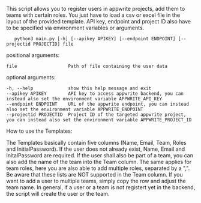 This script allows you to register users in appwrite projects, add them to teams with certain roles.
You just have to load a csv or excel file in the layout of the provided template.
API key, endpoint and project ID also have to be specified via environment variables or arguments.

       python3 main.py [-h] [--apikey APIKEY] [--endpoint ENDPOINT] [--projectid PROJECTID] file

positional arguments:

    file                   Path of file containing the user data

optional arguments:
  
    -h, --help             show this help message and exit
    --apikey APIKEY        API key to access appwrite backend, you can instead also set the environment variable APPWRITE_API_KEY
    --endpoint ENDPOINT    URL of the appwrite endpoint, you can instead also set the environment variable APPWRITE_ENDPOINT
    --projectid PROJECTID  Project ID of the targeted appwrite project, you can instead also set the environment variable APPWRITE_PROJECT_ID


How to use the Templates:

The Templates basically contain five columns (Name, Email, Team, Roles and InitialPassword).
If the user does not already exist, Name, Email and InitalPassword are required.
If the user shall also be part of a team, you can also add the name of the team into the Team column.
The same applies for team roles, here you are also able to add multiple roles, separated by a ",".
Be aware that these lists are NOT supported in the Team column.
If you want to add a user to multiple teams, simply copy the row and adjust the team name.
In general, if a user or a team is not registert yet in the backend, the script will create the user or the team.